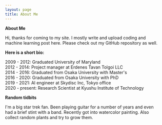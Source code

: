 ```yaml
---
layout: page
title: About Me
---
```


**About Me**

Hi, thanks for coming to my site. I mostly write and upload coding and machine learning post here. Please check out my GitHub repository as well.

**Here is a short bio:**

2009 - 2012: Graduated University of Maryland  
2012 - 2014: Project manager at Erdenes Tavan Tolgoi LLC  
2014 - 2016: Graduated from Osaka University with Master's  
2016 - 2020: Graduated from Osaka University with PhD  
2019 - 2021: AI engineer at Skydisc Inc, Tokyo office  
2020 - present: Research Scientist at Kyushu Institute of Technology  

**Random tidbits**

I'm a big star trek fan. Been playing guitar for a number of years and even had a brief stint with a band. Recently got into watercolor painting. Also collect random plants and try to grow them. 
